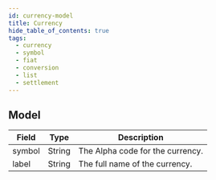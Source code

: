 ```yaml
---
id: currency-model
title: Currency
hide_table_of_contents: true
tags:
  - currency
  - symbol
  - fiat
  - conversion
  - list
  - settlement
---
```


## Model

| Field             | Type   | Description                                                                     |
|-------------------|--------|---------------------------------------------------------------------------------|
| symbol            | String | The Alpha code for the currency.                                                |
| label             | String | The full name of the currency.                                                  |
